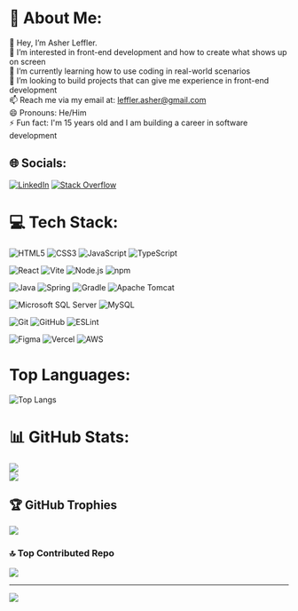 # 💫 About Me:
👋 Hey, I’m Asher Leffler.<br>👀 I’m interested in front-end development and how to create what shows up on screen<br>🌱 I’m currently learning how to use coding in real-world scenarios<br>💞️ I’m looking to build projects that can give me experience in front-end development<br>📫 Reach me via my email at: leffler.asher@gmail.com<br>😄 Pronouns: He/Him<br>⚡ Fun fact: I'm 15 years old and I am building a career in software development


## 🌐 Socials:
[![LinkedIn](https://img.shields.io/badge/LinkedIn-%230077B5.svg?logo=linkedin&logoColor=white)](https://linkedin.com/in/asher-e-leffler) [![Stack Overflow](https://img.shields.io/badge/-Stackoverflow-FE7A16?logo=stack-overflow&logoColor=white)](https://stackoverflow.com/users/26397641) 

# 💻 Tech Stack:  
![HTML5](https://img.shields.io/badge/"html5"-%23E34F26.svg?style=for-the-badge&logo=html5&logoColor=white) ![CSS3](https://img.shields.io/badge/"css3"-%231572B6.svg?style=for-the-badge&logo=css3&logoColor=white) ![JavaScript](https://img.shields.io/badge/"javascript"-%23323330.svg?style=for-the-badge&logo=javascript&logoColor=%23F7DF1E) ![TypeScript](https://img.shields.io/badge/"typescript"-%23007ACC.svg?style=for-the-badge&logo=typescript&logoColor=white)

![React](https://img.shields.io/badge/"react"-%2320232a.svg?style=for-the-badge&logo=react&logoColor=%2361DAFB) ![Vite](https://img.shields.io/badge/"vite"-%23646CFF.svg?style=for-the-badge&logo=vite&logoColor=white) ![Node.js](https://img.shields.io/badge/"node.js"-%2343853D.svg?style=for-the-badge&logo=node.js&logoColor=white) ![npm](https://img.shields.io/badge/"npm"-%23CB3837.svg?style=for-the-badge&logo=npm&logoColor=white) 

![Java](https://img.shields.io/badge/"java"-%23ED8B00.svg?style=for-the-badge&logo=openjdk&logoColor=white) ![Spring](https://img.shields.io/badge/"spring"-%236DB33F.svg?style=for-the-badge&logo=spring&logoColor=white) ![Gradle](https://img.shields.io/badge/"gradle"-%2302303A.svg?style=for-the-badge&logo=gradle&logoColor=white) ![Apache Tomcat](https://img.shields.io/badge/"apache_tomcat"-%23F8DC75.svg?style=for-the-badge&logo=apache-tomcat&logoColor=black)  

![Microsoft SQL Server](https://img.shields.io/badge/"Microsoft_SQL_Server"-%23CC2927.svg?style=for-the-badge&logo=microsoft-sql-server&logoColor=white) ![MySQL](https://img.shields.io/badge/"mysql"-%234479A1.svg?style=for-the-badge&logo=mysql&logoColor=white)  

![Git](https://img.shields.io/badge/"git"-%23F05033.svg?style=for-the-badge&logo=git&logoColor=white) ![GitHub](https://img.shields.io/badge/"github"-%23121011.svg?style=for-the-badge&logo=github&logoColor=white) ![ESLint](https://img.shields.io/badge/"eslint"-%234B32C3.svg?style=for-the-badge&logo=eslint&logoColor=white)  

![Figma](https://img.shields.io/badge/"figma"-%23F24E1E.svg?style=for-the-badge&logo=figma&logoColor=white) ![Vercel](https://img.shields.io/badge/"vercel"-%23000000.svg?style=for-the-badge&logo=vercel&logoColor=white) ![AWS](https://img.shields.io/badge/"AWS"-%23FF9900.svg?style=for-the-badge&logo=amazon-aws&logoColor=white)  

# Top Languages:
![Top Langs](https://github-readme-stats.vercel.app/api/top-langs/?username=AsherLeffler&layout=compact&langs_count=10&hide=html,css&theme=radical&hide_border=true)

# 📊 GitHub Stats:
![](https://github-readme-stats.vercel.app/api?username=AsherLeffler&theme=radical&hide_border=true&include_all_commits=true&count_private=false)<br/>
![](https://github-readme-streak-stats.herokuapp.com/?user=AsherLeffler&theme=radical&hide_border=true)<br/>

## 🏆 GitHub Trophies
![](https://github-profile-trophy.vercel.app/?username=AsherLeffler&theme=radical&no-frame=true&no-bg=false&margin-w=4)

### 🔝 Top Contributed Repo
![](https://github-contributor-stats.vercel.app/api?username=AsherLeffler&limit=5&theme=radical&hide_border=true&combine_all_yearly_contributions=true)

---
[![](https://visitcount.itsvg.in/api?id=AsherLeffler&icon=0&color=0)](https://visitcount.itsvg.in)

<!-- Proudly created with GPRM ( https://gprm.itsvg.in ) -->
